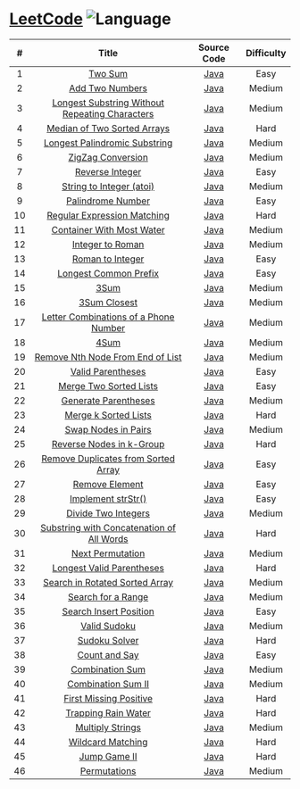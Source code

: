 # [LeetCode](https://leetcode.com/problemset/all/) ![Language](https://img.shields.io/badge/language-java-orange.svg) 

| # | Title | Source Code | Difficulty |
|:---:|:---:|:---:|:---:|
| 1 | [Two Sum](https://leetcode.com/problems/two-sum/description/) | [Java](java/com/yangchd/leetcode/easy/TwoSum.java) | Easy |
| 2 | [Add Two Numbers](https://leetcode.com/problems/add-two-numbers/description/) | [Java](java/com/yangchd/leetcode/medium/AddTwoNumbers.java) | Medium |
| 3 | [Longest Substring Without Repeating Characters](https://leetcode.com/problems/longest-substring-without-repeating-characters/description/) | [Java](java/com/yangchd/leetcode/medium/LongestSubstringWithoutRepeatingCharacters.java) | Medium |
| 4 | [Median of Two Sorted Arrays](https://leetcode.com/problems/median-of-two-sorted-arrays/description/) | [Java](java/com/yangchd/leetcode/hard/MedianOfTwoSortedArrays.java) | Hard |
| 5 | [Longest Palindromic Substring](https://leetcode.com/problems/longest-palindromic-substring/description/) | [Java](java/com/yangchd/leetcode/medium/LongestPalindromicSubstring.java) | Medium |
| 6 | [ZigZag Conversion](https://leetcode.com/problems/zigzag-conversion/description/) | [Java](java/com/yangchd/leetcode/medium/ZigZagConversion.java) | Medium |
| 7 | [Reverse Integer](https://leetcode.com/problems/reverse-integer/description/) | [Java](java/com/yangchd/leetcode/easy/ReverseInteger.java) | Easy |
| 8 | [String to Integer (atoi)](https://leetcode.com/problems/string-to-integer-atoi/description/) | [Java](java/com/yangchd/leetcode/medium/StringToInteger.java) | Medium |
| 9 | [Palindrome Number](https://leetcode.com/problems/palindrome-number/description/) | [Java](java/com/yangchd/leetcode/easy/PalindromeNumber.java) | Easy |
| 10 | [Regular Expression Matching](https://leetcode.com/problems/regular-expression-matching/description/) | [Java](java/com/yangchd/leetcode/hard/RegularExpressionMatching.java) | Hard |
| 11 | [Container With Most Water](https://leetcode.com/problems/container-with-most-water/description/) | [Java](java/com/yangchd/leetcode/medium/ContainerWithMostWater.java) | Medium |
| 12 | [Integer to Roman](https://leetcode.com/problems/integer-to-roman/description/) | [Java](java/com/yangchd/leetcode/medium/IntegerToRoman.java) | Medium |
| 13 | [Roman to Integer](https://leetcode.com/problems/roman-to-integer/description/) | [Java](java/com/yangchd/leetcode/easy/RomanToInteger.java) | Easy |
| 14 | [Longest Common Prefix](https://leetcode.com/problems/longest-common-prefix/description/) | [Java](java/com/yangchd/leetcode/easy/LongestCommonPrefix.java) | Easy |
| 15 | [3Sum](https://leetcode.com/problems/3sum/description/) | [Java](java/com/yangchd/leetcode/medium/ThreeSum.java) | Medium |
| 16 | [3Sum Closest](https://leetcode.com/problems/3sum-closest/description/) | [Java](java/com/yangchd/leetcode/medium/ThreeSumClosest.java) | Medium |
| 17 | [Letter Combinations of a Phone Number](https://leetcode.com/problems/letter-combinations-of-a-phone-number/description/) | [Java](java/com/yangchd/leetcode/medium/LetterCombinationsOfAPhoneNumber.java) | Medium |
| 18 | [4Sum](https://leetcode.com/problems/4sum/description/) | [Java](java/com/yangchd/leetcode/medium/FourSum.java) | Medium |
| 19 | [Remove Nth Node From End of List](https://leetcode.com/problems/remove-nth-node-from-end-of-list/description/) | [Java](java/com/yangchd/leetcode/medium/RemoveNthNodeFromEndOfList.java) | Medium |
| 20 | [Valid Parentheses](https://leetcode.com/problems/valid-parentheses/description/) | [Java](java/com/yangchd/leetcode/easy/ValidParentheses.java) | Easy |
| 21 | [Merge Two Sorted Lists](https://leetcode.com/problems/merge-two-sorted-lists/description/) | [Java](java/com/yangchd/leetcode/easy/MergeTwoSortedLists.java) | Easy |
| 22 | [Generate Parentheses](https://leetcode.com/problems/generate-parentheses/description/) | [Java](java/com/yangchd/leetcode/medium/GenerateParentheses.java) | Medium |
| 23 | [Merge k Sorted Lists](https://leetcode.com/problems/merge-k-sorted-lists/description/) | [Java](java/com/yangchd/leetcode/hard/MergekSortedLists.java) | Hard |
| 24 | [Swap Nodes in Pairs](https://leetcode.com/problems/swap-nodes-in-pairs/description/) | [Java](java/com/yangchd/leetcode/medium/SwapNodesInPairs.java) | Medium |
| 25 | [Reverse Nodes in k-Group](https://leetcode.com/problems/reverse-nodes-in-k-group/description/) | [Java](java/com/yangchd/leetcode/hard/ReverseNodesInKGroup.java) | Hard |
| 26 | [Remove Duplicates from Sorted Array](https://leetcode.com/problems/remove-duplicates-from-sorted-array/description/) | [Java](java/com/yangchd/leetcode/easy/RemoveDuplicatesFromSortedArray.java) | Easy |
| 27 | [Remove Element](https://leetcode.com/problems/remove-element/description/) | [Java](java/com/yangchd/leetcode/easy/RemoveDuplicatesFromSortedArray.java) | Easy |
| 28 | [Implement strStr()](https://leetcode.com/problems/implement-strstr/description/) | [Java](java/com/yangchd/leetcode/easy/ImplementStr.java) | Easy |
| 29 | [Divide Two Integers](https://leetcode.com/problems/divide-two-integers/description/) | [Java](java/com/yangchd/leetcode/medium/DivideTwoIntegers.java) | Medium |
| 30 | [Substring with Concatenation of All Words](https://leetcode.com/problems/substring-with-concatenation-of-all-words/description/) | [Java](java/com/yangchd/leetcode/hard/SubstringWithConcatenationOfAllWords.java) | Hard |
| 31 | [Next Permutation](https://leetcode.com/problems/next-permutation/description/) | [Java](java/com/yangchd/leetcode/medium/NextPermutation.java) | Medium |
| 32 | [Longest Valid Parentheses](https://leetcode.com/problems/longest-valid-parentheses/description/) | [Java](java/com/yangchd/leetcode/hard/LongestValidParentheses.java) | Hard |
| 33 | [Search in Rotated Sorted Array](https://leetcode.com/problems/search-in-rotated-sorted-array/description/) | [Java](java/com/yangchd/leetcode/medium/SearchInRotatedSortedArray.java) | Medium |
| 34 | [Search for a Range](https://leetcode.com/problems/search-for-a-range/description/) | [Java](java/com/yangchd/leetcode/medium/SearchForARange.java) | Medium |
| 35 | [Search Insert Position](https://leetcode.com/problems/search-insert-position/description/) | [Java](java/com/yangchd/leetcode/easy/SearchInsertPosition.java) | Easy |
| 36 | [Valid Sudoku](https://leetcode.com/problems/valid-sudoku/description/) | [Java](java/com/yangchd/leetcode/medium/ValidSudoku.java) | Medium |
| 37 | [Sudoku Solver](https://leetcode.com/problems/sudoku-solver/description/) | [Java](java/com/yangchd/leetcode/hard/SudokuSolver.java) | Hard |
| 38 | [Count and Say](https://leetcode.com/problems/count-and-say/description/) | [Java](java/com/yangchd/leetcode/easy/CountAndSay.java) | Easy |
| 39 | [Combination Sum](https://leetcode.com/problems/combination-sum/description/) | [Java](java/com/yangchd/leetcode/medium/CombinationSum.java) | Medium |
| 40 | [Combination Sum II](https://leetcode.com/problems/combination-sum-ii/description/) | [Java](java/com/yangchd/leetcode/medium/CombinationSumII.java) | Medium |
| 41 | [First Missing Positive](https://leetcode.com/problems/first-missing-positive/description/) | [Java](java/com/yangchd/leetcode/hard/FirstMissingPositive.java) | Hard |
| 42 | [Trapping Rain Water](https://leetcode.com/problems/trapping-rain-water/description/) | [Java](java/com/yangchd/leetcode/hard/TrappingRainWater.java) | Hard |
| 43 | [Multiply Strings](https://leetcode.com/problems/multiply-strings/description/) | [Java](java/com/yangchd/leetcode/medium/MultiplyStrings.java) | Medium |
| 44 | [Wildcard Matching](https://leetcode.com/problems/wildcard-matching/description/) | [Java](java/com/yangchd/leetcode/hard/WildcardMatching.java) | Hard |
| 45 | [Jump Game II](https://leetcode.com/problems/jump-game-ii/description/) | [Java](java/com/yangchd/leetcode/hard/JumpGameII.java) | Hard |
| 46 | [Permutations](https://leetcode.com/problems/permutations/description/) | [Java](java/com/yangchd/leetcode/medium/Permutations.java) | Medium |
